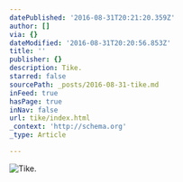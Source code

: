 ```yaml
---
datePublished: '2016-08-31T20:21:20.359Z'
author: []
via: {}
dateModified: '2016-08-31T20:20:56.853Z'
title: ''
publisher: {}
description: Tike.
starred: false
sourcePath: _posts/2016-08-31-tike.md
inFeed: true
hasPage: true
inNav: false
url: tike/index.html
_context: 'http://schema.org'
_type: Article

---
```

![Tike.](https://the-grid-user-content.s3-us-west-2.amazonaws.com/a8d8c424-063d-4590-bab4-041703c89d2e.jpg)